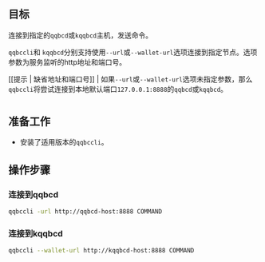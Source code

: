 ## 目标

连接到指定的`qqbcd`或`kqqbcd`主机，发送命令。

`qqbccli`和 `kqqbcd`分别支持使用`--url`或`--wallet-url`选项连接到指定节点。选项参数为服务监听的http地址和端口号。

[[提示 | 缺省地址和端口号]]
| 如果`--url`或`--wallet-url`选项未指定参数，那么`qqbccli`将尝试连接到本地默认端口`127.0.0.1:8888`的`qqbcd`或`kqqbcd`。

#
## 准备工作


* 安装了适用版本的`qqbccli`。

## 操作步骤

### 连接到qqbcd

```sh
qqbccli -url http://qqbcd-host:8888 COMMAND
```

### 连接到kqqbcd
```sh
qqbccli --wallet-url http://kqqbcd-host:8888 COMMAND
```

